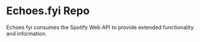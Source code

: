 # Echoes.fyi Repo

Echoes fyi consumes the Spotify Web API to provide extended functionality and information.
